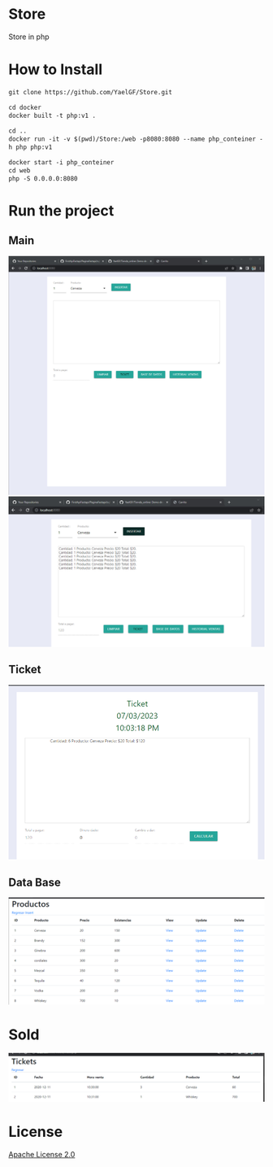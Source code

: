 # Store

Store in php

# How to Install


``` shell
git clone https://github.com/YaelGF/Store.git
```

``` shell
cd docker
docker built -t php:v1 .
```

``` shell
cd ..
docker run -it -v $(pwd)/Store:/web -p8080:8080 --name php_conteiner -h php php:v1
```

``` shell
docker start -i php_conteiner
cd web
php -S 0.0.0.0:8080
```

# Run the project

## Main
![main](/assets/main.png)
![main2](/assets/main-result.png)

## Ticket
![ticket](/assets/Ticket.png)

## Data Base
![db](/assets/db.png)

# Sold

![sold](/assets/ventas.png)


# License
[Apache License 2.0](https://github.com/YaelGF/Store/blob/main/LICENSE)